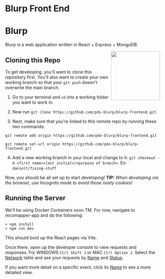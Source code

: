 # Blurp Front End 

# Blurp 
Blurp is a web application written in React + Express + MongoDB.

<img align="right" width="159px" src="">

## Cloning this Repo

To get developing, you'll want to clone this repository first. You'll also want to create your own working branch so that your `git push` doesn't overwrite the main branch.

1. Go to your terminal and `cd` into a working folder you want to work in. 

2. Now run `git clone https://github.com/pdx-blurp/blurp-frontend.git`.

3. Next, make sure that you're linked to this remote repo by running these two commands:
```
git remote add origin https://github.com/pdx-blurp/blurp-frontend.git
```
```
git remote set-url origin https://github.com/pdx-blurp/blurp-frontend.git
```
4. Add a new working branch in your local and change to it: `git checkout -b <first name><last initial>/<purpose of branch>`. Ex: `danielt/fixing-stuff`

Now, you should be all set up to start developing! 
**TIP:** *When developing via the browser, use Incognito mode to avoid those nasty cookies!*

## Running the Server

We'll be using Docker Containers soon TM. For now, navigate to /ecomapper-app and do the following:

```
> npm install
> npm run dev
```
This should boot up the React pages via Vite.

Once there, open up the developer console to view requests and responses. For WINDOWS `Ctrl Shift J` or MAC `Ctrl Option J`. Select the <u>Network</u> table and see your requests by <u>Name</u> and <u>Status</u>.

If you want more detail on a specific event, click its <u>Name</u> to see a more detailed view.
